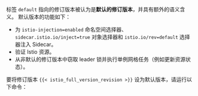 ---
---
标签 `default` 指向的修订版本被认为是**默认的修订版本**，并具有额外的语义含义。
默认版本的功能如下：

- 为 `istio-injection=enabled` 命名空间选择器、`sidecar.istio.io/inject=true`
  对象选择器和 `istio.io/rev=default` 选择器注入 Sidecar。
- 验证 Istio 资源。
- 从非默认的修订版本中窃取 leader 锁并执行单例网格任务（例如更新资源状态）。

要将修订版本 `{{< istio_full_version_revision >}}` 设为默认版本，请运行以下命令：
